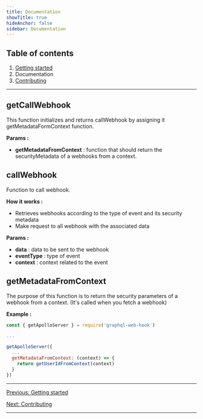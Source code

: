 ```yaml
---
title: Documentation
showTitle: true
hideAnchor: false
sidebar: Documentation
---
```


## Table of contents

1. [Getting started](index.md)
2. Documentation
3. [Contributing](03_Contributing.md)

---

## getCallWebhook

This function initializes and returns callWebhook by assigning it getMetadataFormContext function.

**Params :**

- **getMetadataFromContext** : function that should return the securityMetadata of a webhooks from a context.

## callWebhook

Function to call webhook.

**How it works :** <br />

- Retrieves webhooks according to the type of event and its security metadata
- Make request to all webhook with the associated data

**Params :**

- **data** : data to be sent to the webhook
- **eventType** : type of event
- **context** : context related to the event

## getMetadataFromContext

The purpose of this function is to return the security parameters of a webhook from a context. (It's called when you fetch a webhook)

**Example :**

```js
const { getApolloServer } = require('graphql-web-hook')

...

getApolloServer({
  ...
  getMetadataFromContext: (context) => {
    return getUserIdFromContext(context)
  }
})
```

---

[Previous: Getting started](index.md)

[Next: Contributing](03_Contributing.md)

---
